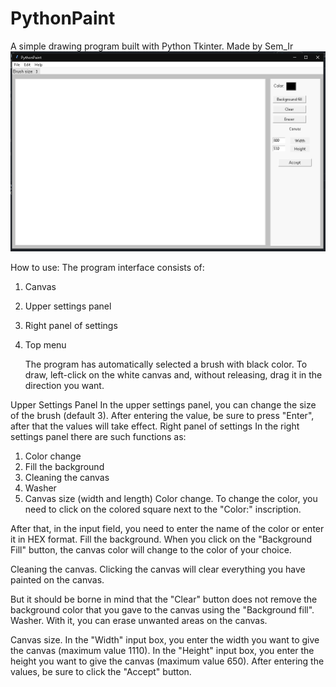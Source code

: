 # PythonPaint
A simple drawing program built with Python Tkinter. Made by Sem_Ir
![Screenshot](https://github.com/Sem-Ir-dev/PythonPaint/blob/main/screenshots/main.png)

How to use:
The program interface consists of:
1) Canvas
 

2) Upper settings panel 

3) Right panel of settings
 

4) Top menu
 

	The program has automatically selected a brush with black color. To draw, left-click on the white canvas and, without releasing, drag it in the direction you want.
 

Upper Settings Panel
In the upper settings panel, you can change the size of the brush (default 3). After entering the value, be sure to press "Enter", after that the values will take effect.
Right panel of settings
In the right settings panel there are such functions as:
1) Color change
2) Fill the background
3) Cleaning the canvas
4) Washer
5) Canvas size (width and length)
Color change. To change the color, you need to click on the colored square next to the "Color:" inscription.
 

After that, in the input field, you need to enter the name of the color or enter it in HEX format.
Fill the background. When you click on the "Background Fill" button, the canvas color will change to the color of your choice.
 

Cleaning the canvas. Clicking the canvas will clear everything you have painted on the canvas.
 

But it should be borne in mind that the "Clear" button does not remove the background color that you gave to the canvas using the "Background fill".
Washer. With it, you can erase unwanted areas on the canvas.
 

Canvas size. In the "Width" input box, you enter the width you want to give the canvas (maximum value 1110). In the "Height" input box, you enter the height you want to give the canvas (maximum value 650). After entering the values, be sure to click the "Accept" button.
 
